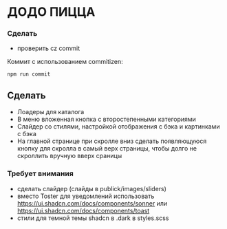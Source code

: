 # ДОДО ПИЦЦА

### Сделать
- проверить cz commit

Коммит с использованием commitizen:
```
npm run commit
```

## Сделать
- Лоадеры для каталога
- В меню вложенная кнопка с второстепенными категориями
- Слайдер со стилями, настройкой отображения с бэка и картинками с бэка
- На главной странице при скролле вниз сделать появляющуюся кнопку для скролла в самый верх страницы, 
чтобы долго не скроллить вручную вверх сраницы 

### Требует внимания
- сделать слайдер (слайды в publick/images/sliders)
- вместо Toster для уведомлений использовать https://ui.shadcn.com/docs/components/sonner или https://ui.shadcn.com/docs/components/toast
- стили для темной темы shadcn в .dark в styles.scss
